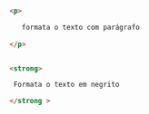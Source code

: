 ```html 

<p> 

   formata o texto com parágrafo 
 
</p> 


```

```html 

<strong>

 Formata o texto em negrito 

</strong >

```

